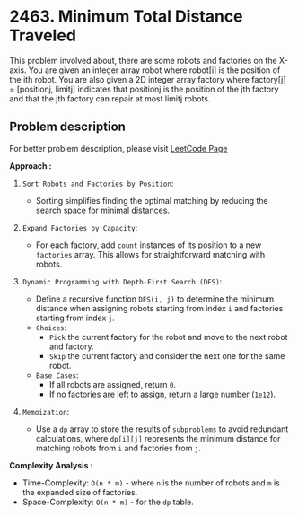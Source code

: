 # 2463. Minimum Total Distance Traveled

This problem involved about, there are some robots and factories on the X-axis. You are given an integer array robot where robot[i] is the position of the ith robot. You are also given a 2D integer array factory where factory[j] = [positionj, limitj] indicates that positionj is the position of the jth factory and that the jth factory can repair at most limitj robots.

## Problem description

For better problem description, please visit [LeetCode Page](https://leetcode.com/problems/minimum-total-distance-traveled/description/)

**Approach :**<br/>

1. `Sort Robots and Factories by Position`:

    - Sorting simplifies finding the optimal matching by reducing the search space for minimal distances.

2. `Expand Factories by Capacity`:
    - For each factory, add `count` instances of its position to a new `factories` array. This allows for straightforward matching with robots.
3. `Dynamic Programming with Depth-First Search (DFS)`:

    - Define a recursive function `DFS(i, j)` to determine the minimum distance when assigning robots starting from index `i` and factories starting from index `j`.
    - `Choices`:
        - `Pick` the current factory for the robot and move to the next robot and factory.
        - `Skip` the current factory and consider the next one for the same robot.
    - `Base Cases`:
        - If all robots are assigned, return `0`.
        - If no factories are left to assign, return a large number (`1e12`).

4. `Memoization`:
    - Use a `dp` array to store the results of `subproblems` to avoid redundant calculations, where `dp[i][j]` represents the minimum distance for matching robots from `i` and factories from `j`.

**Complexity Analysis :**<br/>
- Time-Complexity: `O(n * m)` - where `n` is the number of robots and `m` is the expanded size of factories.
- Space-Complexity: `O(n * m)` -  for the `dp` table.


